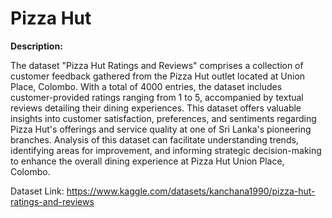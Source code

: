 # Pizza Hut

**Description:**

The dataset "Pizza Hut Ratings and Reviews" comprises a collection of customer feedback gathered from the Pizza Hut outlet located at Union Place, Colombo. With a total of 4000 entries, the dataset includes customer-provided ratings ranging from 1 to 5, accompanied by textual reviews detailing their dining experiences. This dataset offers valuable insights into customer satisfaction, preferences, and sentiments regarding Pizza Hut's offerings and service quality at one of Sri Lanka's pioneering branches. Analysis of this dataset can facilitate understanding trends, identifying areas for improvement, and informing strategic decision-making to enhance the overall dining experience at Pizza Hut Union Place, Colombo.

Dataset Link: https://www.kaggle.com/datasets/kanchana1990/pizza-hut-ratings-and-reviews
